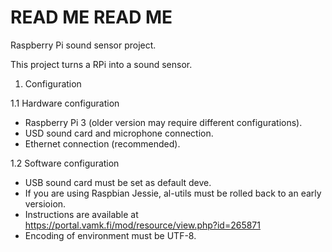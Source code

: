 # READ ME READ ME 

Raspberry Pi sound sensor project.

This project turns a RPi into a sound sensor.

1. Configuration

1.1 Hardware configuration

 - Raspberry Pi 3 (older version may require different configurations).
 - USD sound card and microphone connection.
 - Ethernet connection (recommended).

1.2 Software configuration

 - USB sound card must be set as default deve.
 - If you are using Raspbian Jessie, al-utils must be rolled back to an early versioion.
 - Instructions are available at https://portal.vamk.fi/mod/resource/view.php?id=265871
 - Encoding of environment must be UTF-8.
